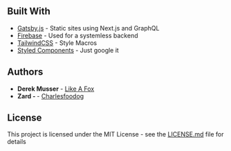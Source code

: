 ## Built With

- [Gatsby.js](https://www.gatsbyjs.org/) - Static sites using Next.js and GraphQL
- [Firebase](https://firebase.google.com/) - Used for a systemless backend
- [TailwindCSS](https://tailwindcss.com/) - Style Macros
- [Styled Components](https://www.styled-components.com/) - Just google it

## Authors

- **Derek Musser** - [Like A Fox](https://github.com/like-a-fox)
- **Zard - <Owner>** - [Charlesfoodog](https://github.com/Charlesfoodog)

## License

This project is licensed under the MIT License - see the [LICENSE.md](LICENSE.md) file for details
